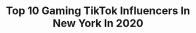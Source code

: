 ---
title: Top 10 Gaming TikTok Influencers In New York In 2020
description: >-
  Find top gaming TikTok influencers in New York in 2020. Most popular hashtags: #fyp #foryou #gaming #newyork.
platform: TikTok
hits: 43
text_top: Discover the most popular TikTok profiles on inBeat.
text_bottom: Our database has 43 TikTok influencers like this in New York, United States for you to collaborate.
profiles:
  - username: "mattduckettcomedy"
    fullname: >-
      Matt Duckett
    bio: >-
      26 Half Black Comedian. BLM. Thanks for 40K!
    location: "United States"
    followers: 40300
    engagement: 1764
    commentsToLikes: 0.010716
    id: ckcv8ys9vqlzo0j23fd7nt5hb
    verified: false
    hashtags: "#maga, #lol, #fyp, #college"
  - username: "laineybear004"
    fullname: >-
      ☞ Elaine ☜
    bio: >-
      ~•★ Sarcasm is the best medicine ★ •~ ~•↓ social media ↓•~
    location: "United States"
    followers: 7269
    engagement: 1689
    commentsToLikes: 0.149807
    id: ckbalx4zocwqu0j2322x4a787
    verified: false
    hashtags: "#minecraft, #fyp, #hamilton, #duet"
  - username: "_lil_silly_"
    fullname: >-
      Lil silly
    bio: >-
      Do it for the tok
    location: "United States"
    followers: 45400
    engagement: 1759
    commentsToLikes: 0.038999
    id: cka0urnflvmjl0i78ezguqjnw
    verified: false
    hashtags: "#fyp, #funny, #foryou, #meme"
  - username: "annavasiliev23"
    fullname: >-
      Anna vasiliev 
    bio: >-
      Theeesse is a dIIsaSTAAAAR Insta: anna_vasiliev 18 👽
    location: "United States"
    followers: 24800
    engagement: 1151
    commentsToLikes: 0.035663
    id: ckc324avlse2f0j237ee7h1nn
    verified: false
    hashtags: "#greenscreen, #fyp, #makeup, #foryou"
  - username: "hoodvineunrated"
    fullname: >-
      Hoodvine by RAPTV
    bio: >-
      🚀1M+ Followers On Instagram⬆️ 📥Email For Promo Pricing ⬇️Follow our Spotif
    location: "United States"
    followers: 217300
    engagement: 1748
    commentsToLikes: 0.009063
    id: ckc30zed6rkzu0j23skz2hsnx
    verified: false
    hashtags: "#hiphop, #fyp, #raptv, #newyork"
  - username: "blainemcintosh77"
    fullname: >-
      Blaine_MC
    bio: >-
      Professional Baseball Player New York Mets #LGM Nashville, Tennessee 150k??❗️
    location: "United States"
    followers: 130000
    engagement: 1403
    commentsToLikes: 0.011412
    id: ckb99j9l0tu4l0j238afu8p98
    verified: true
    hashtags: "#theboys, #nymets, #xyzbca, #foryou"
  - username: "pr0gamerzach"
    fullname: >-
      Pro Gamer Zach
    bio: >-
      Pro Gamer / Influencer / Compulsive Liar CEO of Cloning Myself Feet reveal at 1M
    location: "United States"
    followers: 6950
    engagement: 1620
    commentsToLikes: 0.084000
    id: ck9ror8c6dvdj0j78nrqokadd
    verified: false
    hashtags: "#fantasyfootball, #fyp, #strapback, #stitch"
  - username: "stephhsicilian"
    fullname: >-
      steph
    bio: >-
      
    location: "United States"
    followers: 11000
    engagement: 1144
    commentsToLikes: 0.082223
    id: ckb0siezpi45a0j23vzj9brix
    verified: false
    hashtags: "#foryou, #foryoupage, #greenscreen, #coranavirus"
  - username: "cybercoastal"
    fullname: >-
      Cyber Coastal
    bio: >-
      Data Analytics Data Visualizations Data Science
    location: "United States"
    followers: 10800
    engagement: 1177
    commentsToLikes: 0.035095
    id: ckbqexz6z0qo20j237vcopfwc
    verified: false
    hashtags: "#dataviz, #datavisualisation, #dataisbeautiful, #covid19"
  - username: "aboudyonduty"
    fullname: >-
      Abdullah🇵🇸
    bio: >-
      Snapchat: lolsmg New York🗽 18
    location: "United States"
    followers: 6899
    engagement: 1310
    commentsToLikes: 0.072852
    id: ckbqvw61og3kv0j23cv12xdnz
    verified: false
    hashtags: "#meme, #fyp, #foryoupage, #funny"
---